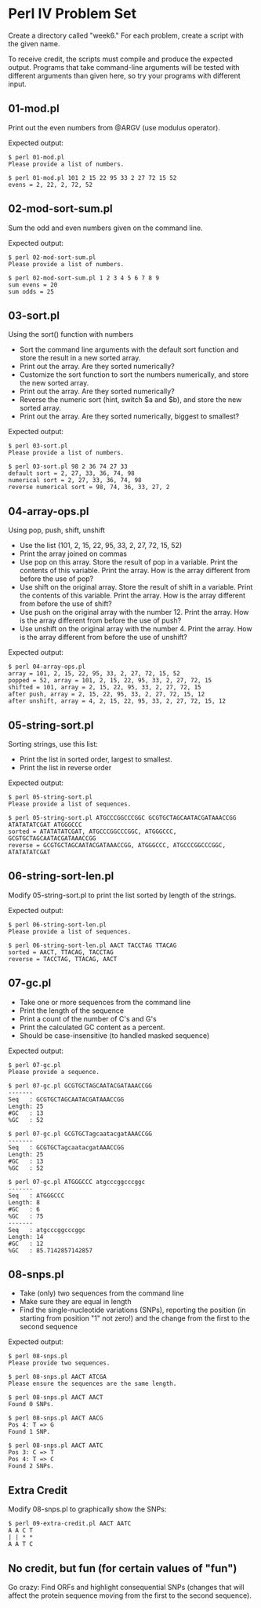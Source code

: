 # Perl IV Problem Set

Create a directory called "week6."  For each problem, create a script
with the given name.

To receive credit, the scripts must compile and produce the expected 
output.  Programs that take command-line arguments will be tested 
with different arguments than given here, so try your programs with 
different input.

## 01-mod.pl

Print out the even numbers from @ARGV (use modulus operator).

Expected output:

    $ perl 01-mod.pl
    Please provide a list of numbers.

    $ perl 01-mod.pl 101 2 15 22 95 33 2 27 72 15 52
    evens = 2, 22, 2, 72, 52

## 02-mod-sort-sum.pl

Sum the odd and even numbers given on the command line. 

Expected output:

    $ perl 02-mod-sort-sum.pl
    Please provide a list of numbers.

    $ perl 02-mod-sort-sum.pl 1 2 3 4 5 6 7 8 9
    sum evens = 20
    sum odds = 25

## 03-sort.pl

Using the sort() function with numbers

- Sort the command line arguments with the default sort function and 
  store the result in a new sorted array.
- Print out the array. Are they sorted numerically?
- Customize the sort function to sort the numbers numerically, 
  and store the new sorted array.
- Print out the array. Are they sorted numerically?
- Reverse the numeric sort (hint, switch $a and $b), and 
  store the new sorted array.
- Print out the array. Are they sorted numerically, biggest to smallest?

Expected output:

    $ perl 03-sort.pl
    Please provide a list of numbers.

    $ perl 03-sort.pl 98 2 36 74 27 33
    default sort = 2, 27, 33, 36, 74, 98
    numerical sort = 2, 27, 33, 36, 74, 98
    reverse numerical sort = 98, 74, 36, 33, 27, 2

## 04-array-ops.pl

Using pop, push, shift, unshift 

- Use the list (101, 2, 15, 22, 95, 33, 2, 27, 72, 15, 52)
- Print the array joined on commas
- Use pop on this array. Store the result of pop in a variable.
  Print the contents of this variable. Print the array. How is the
  array different from before the use of pop?
- Use shift on the original array. Store the result of shift in a
  variable. Print the contents of this variable. Print the array.
  How is the array different from before the use of shift?
- Use push on the original array with the number 12. Print the
  array. How is the array different from before the use of push?
- Use unshift on the original array with the number 4. Print the
  array. How is the array different from before the use of
  unshift?

Expected output:

    $ perl 04-array-ops.pl
    array = 101, 2, 15, 22, 95, 33, 2, 27, 72, 15, 52
    popped = 52, array = 101, 2, 15, 22, 95, 33, 2, 27, 72, 15
    shifted = 101, array = 2, 15, 22, 95, 33, 2, 27, 72, 15
    after push, array = 2, 15, 22, 95, 33, 2, 27, 72, 15, 12
    after unshift, array = 4, 2, 15, 22, 95, 33, 2, 27, 72, 15, 12

## 05-string-sort.pl
Sorting strings, use this list: 

- Print the list in sorted order, largest to smallest.
- Print the list in reverse order 

Expected output:

    $ perl 05-string-sort.pl
    Please provide a list of sequences.

    $ perl 05-string-sort.pl ATGCCCGGCCCGGC GCGTGCTAGCAATACGATAAACCGG ATATATATCGAT ATGGGCCC
    sorted = ATATATATCGAT, ATGCCCGGCCCGGC, ATGGGCCC, GCGTGCTAGCAATACGATAAACCGG
    reverse = GCGTGCTAGCAATACGATAAACCGG, ATGGGCCC, ATGCCCGGCCCGGC, ATATATATCGAT

## 06-string-sort-len.pl

Modify 05-string-sort.pl to print the list sorted by length of 
the strings.

Expected output:

    $ perl 06-string-sort-len.pl
    Please provide a list of sequences.

    $ perl 06-string-sort-len.pl AACT TACCTAG TTACAG
    sorted = AACT, TTACAG, TACCTAG
    reverse = TACCTAG, TTACAG, AACT

## 07-gc.pl

- Take one or more sequences from the command line
- Print the length of the sequence
- Print a count of the number of C's and G's
- Print the calculated GC content as a percent.
- Should be case-insensitive (to handled masked sequence)

Expected output:

    $ perl 07-gc.pl
    Please provide a sequence.

    $ perl 07-gc.pl GCGTGCTAGCAATACGATAAACCGG
    -------
    Seq   : GCGTGCTAGCAATACGATAAACCGG
    Length: 25
    #GC   : 13
    %GC   : 52

    $ perl 07-gc.pl GCGTGCTagcaatacgatAAACCGG
    -------
    Seq   : GCGTGCTagcaatacgatAAACCGG
    Length: 25
    #GC   : 13
    %GC   : 52

    $ perl 07-gc.pl ATGGGCCC atgcccggcccggc
    -------
    Seq   : ATGGGCCC
    Length: 8
    #GC   : 6
    %GC   : 75
    -------
    Seq   : atgcccggcccggc
    Length: 14
    #GC   : 12
    %GC   : 85.7142857142857

## 08-snps.pl

- Take (only) two sequences from the command line 
- Make sure they are equal in length
- Find the single-nucleotide variations (SNPs), reporting the position
  (in starting from position "1" not zero!) and the change from the 
  first to the second sequence

Expected output:

    $ perl 08-snps.pl
    Please provide two sequences.

    $ perl 08-snps.pl AACT ATCGA
    Please ensure the sequences are the same length.

    $ perl 08-snps.pl AACT AACT
    Found 0 SNPs.

    $ perl 08-snps.pl AACT AACG
    Pos 4: T => G
    Found 1 SNP.

    $ perl 08-snps.pl AACT AATC
    Pos 3: C => T
    Pos 4: T => C
    Found 2 SNPs.

## Extra Credit

Modify 08-snps.pl to graphically show the SNPs:

    $ perl 09-extra-credit.pl AACT AATC
    A A C T
    | | * *
    A A T C

## No credit, but fun (for certain values of "fun")

Go crazy: Find ORFs and highlight consequential SNPs (changes that 
will affect the protein sequence moving from the first to the second
sequence).
